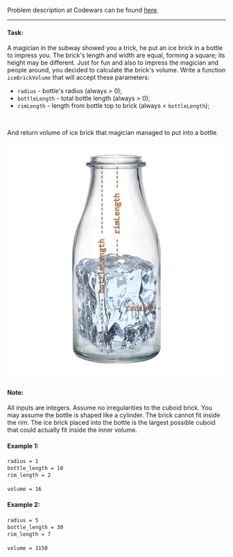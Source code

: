 Problem description at Codewars can be found
[here](https://www.codewars.com/kata/59c287b16bddd291c700009a/train/python).

-------------

#### Task:
A magician in the subway showed you a trick, he put an ice brick in a bottle to impress you. The
brick's length and width are equal, forming a square; its height may be different. Just for fun and
also to impress the magician and people around, you decided to calculate the brick's volume. Write a
function `iceBrickVolume` that will accept these parameters:

* `radius` - bottle's radius (always > 0);
* `bottleLength` - total bottle length (always > 0);
* `rimLength` - length from bottle top to brick (always < `bottleLength`);
<br>

And return volume of ice brick that magician managed to put into a bottle.

![Bottle](images/Bottle.png)

#### Note:
All inputs are integers. Assume no irregularities to the cuboid brick. You may assume the bottle is
shaped like a cylinder. The brick cannot fit inside the rim. The ice brick placed into the bottle is
the largest possible cuboid that could actually fit inside the inner volume.

#### Example 1:
```
radius = 1
bottle_length = 10
rim_length = 2

volume = 16
```

#### Example 2:
```
radius = 5
bottle_length = 30
rim_length = 7

volume = 1150
```
